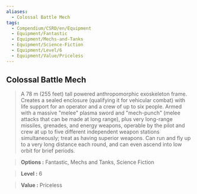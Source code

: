 ```yaml
---
aliases:
  - Colossal Battle Mech
tags:
  - Compendium/CSRD/en/Equipment
  - Equipment/Fantastic
  - Equipment/Mechs-and-Tanks
  - Equipment/Science-Fiction
  - Equipment/Level/6
  - Equipment/Value/Priceless
---
```

  
    
## Colossal Battle Mech    
    
>A 78 m (255 feet) tall powered anthropomorphic exoskeleton frame. Creates a sealed enclosure (qualifying it for vehicular combat) with life support for an operator and a crew of up to six people. Armed with a massive "melee" plasma sword and "mech-punch" (melee attacks that can be made at long range), plus very long-range missiles, grenades, and energy weapons, operable by the pilot and crew at up to five different independent weapon stations simultaneously; treat as having superior weapons. Can run and fly up to a very long distance each round, and can even ascend into low orbit for brief periods.    
> **Options :** Fantastic, Mechs and Tanks, Science Fiction    
> **Level :** 6    
> **Value :** Priceless
